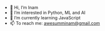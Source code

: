 - 👋 Hi, I’m Inam
- 👀 I’m interested in Python, ML and AI
- 🌱 I’m currently learning JavaScript
- 📫 To reach me: awesumminam@gmail.com

<!---
786-Inam/786-Inam is a ✨ special ✨ repository because its `README.md` (this file) appears on your GitHub profile.
You can click the Preview link to take a look at your changes.
--->
